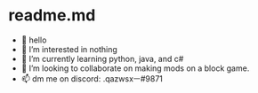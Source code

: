 # readme.md

- 👋 hello
- 👀 I’m interested in nothing
- 🌱 I’m currently learning python, java, and c#
- 💞️ I’m looking to collaborate on making mods on a block game.
- 📫 dm me on discord: .qazwsxㅡ#9871

<!---
qazwsx-11/qazwsx-11 is a ✨ special ✨ repository because its `README.md` (this file) appears on your GitHub profile.
You can click the Preview link to take a look at your changes.
--->
